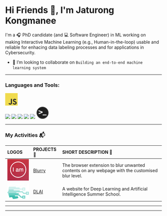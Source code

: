 <!--
**JaturongKongmanee/JaturongKongmanee** is a ✨ _special_ ✨ repository because its `README.md` (this file) appears on your GitHub profile.

Here are some ideas to get you started:

- 🔭 I’m currently working on ...
- 🌱 I’m currently learning ...
- 👯 I’m looking to collaborate on ...
- 🤔 I’m looking for help with ...
- 💬 Ask me about ...
- 📫 How to reach me: ...
- 😄 Pronouns: ...
- ⚡ Fun fact: ...
-->


# Hi Friends 👋, I'm Jaturong Kongmanee 
I'm a 🎧 PhD candidate (and 💻 Software Engineer) in ML working on making Interactive Machine Learning (e.g., Human-in-the-loop) usable and reliable for enhacing data labeling processes and for applications in Cybersecurity.

<!--
- 🔭 I’m currently working on ```Diabetic retinopathy detection``` and ```COVID-19 chest x-ray images classification```
-->

<!--
- 🌱 I’m currently learning ```Vue.js``` and ```Advanced JavaScript and Python```
-->

- 👯 I’m looking to collaborate on ```Building an end-to-end machine learning system```

<!--
- 🤔 I’m looking for help with ```Jobs Searching```
-->

<!--
- 📫 How to reach me: [![Linkedin Badge](https://img.shields.io/badge/-Jaturong_Kongmanee-blue?style=flat-square&logo=Linkedin&logoColor=white&link=https://www.linkedin.com/in/jaturong-dill-kongmanee-767b1bb3/)](https://www.linkedin.com/in/jaturong-dill-kongmanee-767b1bb3/)
- -->

---

### Languages and Tools:

<code><img height="40" src="https://raw.githubusercontent.com/github/explore/80688e429a7d4ef2fca1e82350fe8e3517d3494d/topics/javascript/javascript.png">
</code>
<code><img height="40" src="https://cdn.svgporn.com/logos/python.svg"></code>
<code><img height="40" src="https://www.vectorlogo.zone/logos/pytorch/pytorch-ar21.svg"></a></code>
<code><img height="40" src="https://encrypted-tbn0.gstatic.com/images?q=tbn%3AANd9GcTApU_6Eg4oWx3NMhLifHmNEkxjeMxfd3oGUA&usqp=CAU"></code>
<code><img height="40" src="https://cdn.svgporn.com/logos/git-icon.svg"></code>
<code><img height="40" src="https://cdn.svgporn.com/logos/visual-studio-code.svg"></code>
<code><img height="40" src="https://raw.githubusercontent.com/github/explore/80688e429a7d4ef2fca1e82350fe8e3517d3494d/topics/terminal/terminal.png"></code>

<!--
<code><img height="40" src="https://raw.githubusercontent.com/github/explore/80688e429a7d4ef2fca1e82350fe8e3517d3494d/topics/javascript/javascript.png">
</code>
<code><img height="40" src="https://raw.githubusercontent.com/github/explore/80688e429a7d4ef2fca1e82350fe8e3517d3494d/topics/vue/vue.png"></code>
<code><img height="40" src="https://raw.githubusercontent.com/github/explore/80688e429a7d4ef2fca1e82350fe8e3517d3494d/topics/nodejs/nodejs.png"></code>
<code><img height="40" src="https://cdn.svgporn.com/logos/webpack.svg"></code>
<code><img height="40" src="https://cdn.svgporn.com/logos/html-5.svg"></code>
<code><img height="40" src="https://cdn.svgporn.com/logos/css-3.svg"></code>
<code><img height="40" src="https://cdn.svgporn.com/logos/python.svg"></code>
<code><img height="40" src="https://www.vectorlogo.zone/logos/tensorflow/tensorflow-ar21.svg"></a></code>
<code><img height="40" src="https://www.vectorlogo.zone/logos/pytorch/pytorch-ar21.svg"></a></code>
<code><img height="40" src="https://encrypted-tbn0.gstatic.com/images?q=tbn%3AANd9GcTApU_6Eg4oWx3NMhLifHmNEkxjeMxfd3oGUA&usqp=CAU"></code>
<code><img height="40" src="https://cdn.svgporn.com/logos/git-icon.svg"></code>
<code><img height="40" src="https://cdn.svgporn.com/logos/visual-studio-code.svg"></code>
<code><img height="40" src="https://raw.githubusercontent.com/github/explore/80688e429a7d4ef2fca1e82350fe8e3517d3494d/topics/terminal/terminal.png"></code>
-->


<!--
<code><img height="40" src="https://raw.githubusercontent.com/github/explore/80688e429a7d4ef2fca1e82350fe8e3517d3494d/topics/firebase/firebase.png"></code>
<code><img height="40" src="https://raw.githubusercontent.com/github/explore/80688e429a7d4ef2fca1e82350fe8e3517d3494d/topics/cpp/cpp.png"></code>
<code><img height="40" src="https://raw.githubusercontent.com/github/explore/5c058a388828bb5fde0bcafd4bc867b5bb3f26f3/topics/graphql/graphql.png"></code>
<code><img height="40" src="https://raw.githubusercontent.com/github/explore/80688e429a7d4ef2fca1e82350fe8e3517d3494d/topics/react/react.png"></code>
<code><img height="40" src="https://raw.githubusercontent.com/github/explore/80688e429a7d4ef2fca1e82350fe8e3517d3494d/topics/cpp/cpp.png"></code>
<code><img height="40" src="https://raw.githubusercontent.com/github/explore/80688e429a7d4ef2fca1e82350fe8e3517d3494d/topics/mysql/mysql.png"></code>
-->


---

### My Activities :mailbox_with_mail:

| LOGOS | PROJECTS :floppy_disk: | SHORT DESCRIPTION :green_book: |
| :--- | :--- | :--- |
| <a href="https://doubledudes.github.io/blurry/"><img src="https://github.com/JaturongKongmanee/JaturongKongmanee/blob/master/assets/thumbnails/projects/blurry-icon-128.png" width="100px;" alt=""/></a> | [Blurry](https://doubledudes.github.io/blurry/) | The browser extension to blur unwanted contents on any webpage with the customised blur level. |
| <a href="https://deeplearningandaiwinterschool.github.io/"><img src="https://github.com/JaturongKongmanee/JaturongKongmanee/blob/master/assets/thumbnails/projects/dlai_128.png" width="100px;" alt=""/></a> | [DLAI](https://deeplearningandaiwinterschool.github.io/) | A website for Deep Learning and Artificial Intelligence Summer School. |


<!--
| <a href="https://github.com/JaturongKongmanee/model-checking-nusmv"><img src="https://github.com/JaturongKongmanee/JaturongKongmanee/blob/master/assets/thumbnails/projects/ase_paper.png" width="100px;" alt=""/></a> | [js-ds-algo](https://github.com/JaturongKongmanee/js-ds-algo) | A note on what I've learned to be a professional full-stack JS software engineer. |
-->


<!--
| <a href="https://github.com/JaturongKongmanee/etl-engineeringv"><img src="https://github.com/JaturongKongmanee/JaturongKongmanee/blob/master/assets/thumbnails/projects/etl_run.png" width="100px;" alt=""/></a> | [ETL engineering](https://github.com/JaturongKongmanee/etl-engineering) | A tool for uploading data from multiple sources (in different format) into a single  table. |
-->




<!--
| <a href="https://github.com/JaturongKongmanee/nodejs-express-rewind"><img src="https://github.com/JaturongKongmanee/JaturongKongmanee/blob/master/assets/thumbnails/projects/node_express_api.png" width="100px;" alt=""/></a> | [NodeExpress](https://github.com/JaturongKongmanee/nodejs-express-rewind) | A guide to creating a RESTful web services API to create, read, update, and delete the customer data by using Node.js and Express framework. |
-->

<!--
| <a href="https://github.com/JaturongKongmanee/js-rewind"><img src="https://github.com/JaturongKongmanee/JaturongKongmanee/blob/master/assets/thumbnails/projects/js_filter.png" width="100px;" alt=""/></a> | [Search & Filter with JS](https://github.com/JaturongKongmanee/js-rewind) | An app built in Vanilla Javascript, HTML5, and CSS3 to search and view customer data. |
-->

<!--
| <a href="https://github.com/JaturongKongmanee/heart-beating"><img src="https://github.com/JaturongKongmanee/JaturongKongmanee/blob/master/assets/thumbnails/projects/heart_beating.png" width="100px;" alt=""/></a> | [Heart Beating](https://github.com/JaturongKongmanee/heart-beating) | A tool to simulate a simple inter-process communication protocol.  |
-->


<!--
| <a href="https://github.com/JaturongKongmanee/cache-or-not-to-cache"><img src="https://github.com/JaturongKongmanee/JaturongKongmanee/blob/master/assets/thumbnails/projects/cache_or_not_to_cache.png" width="100px;" alt=""/></a> | [Cache Invalidation Strategy for Mobile Environments](https://github.com/JaturongKongmanee/cache-or-not-to-cache) | A tool to simulate a Scalable Low-Latency Cache Invalidation Strategy for mobile environments.  |
-->


<!--
| <a href="https://github.com/JaturongKongmanee/model-checking-nusmv"><img src="https://github.com/JaturongKongmanee/JaturongKongmanee/blob/master/assets/thumbnails/projects/ase_paper.png" width="100px;" alt=""/></a> | [Securing Smart Contracts using Model Checker](https://github.com/JaturongKongmanee/model-checking-nusmv) | A simple guide to using Model Checker to secure smart contracts. |
-->

<!--
| <a href="https://jaturongkongmanee.github.io/PCK-Q/"><img src="https://github.com/JaturongKongmanee/JaturongKongmanee/blob/master/assets/thumbnails/projects/pck_q.png" width="100px;" alt=""/></a> | [PCK-Q](https://jaturongkongmanee.github.io/PCK-Q/) | A website providing demos and information on the proposed research for Texas Tech University. |
-->




---

<!--
### I’m currently reading ... :book: 

```text
██: Completed
░░: Not Complete

💬 Books: 
Rich Dad Poor Dad               2 hrs 40 mins       ████░░░░░░░░░░░░░░░░   18.01%   (08/17/2020)
```
-->

----

<!--
### My Research Papers:

- [Fine-Tuning A Lightweight Convolutional Neural Networks for COVID-19 Diagnosis](https://doi.org/10.1145/3429210.3429218)
- [Securing Smart Contracts in Blockchain](https://ieeexplore.ieee.org/document/8967424)
- [Network-based visualization tool for analyzing gene expression data](https://dl.acm.org/doi/abs/10.1145/3105971.3108446) 
- [Parallel Affinity Propagation Clustering in Identifying Sub-Network Biomarker Genes of Lung Cancer](https://dl.acm.org/doi/abs/10.1145/3029375.3029385)
-->

